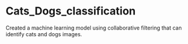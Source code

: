 # Cats_Dogs_classification
Created a machine learning model using collaborative filtering  that can identify cats and dogs images.
